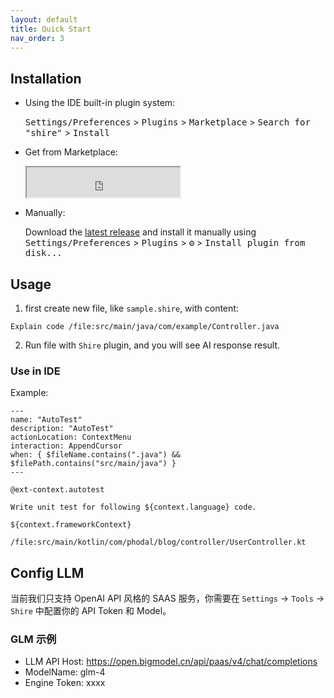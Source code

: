 ```yaml
---
layout: default
title: Quick Start
nav_order: 3
---
```



## Installation

- Using the IDE built-in plugin system:

  <kbd>Settings/Preferences</kbd> > <kbd>Plugins</kbd> > <kbd>Marketplace</kbd> > <kbd>Search for "shire"</kbd> >
  <kbd>Install</kbd>

- Get from Marketplace:

  <iframe width="245px" height="48px" src="https://plugins.jetbrains.com/embeddable/install/24549"></iframe>

- Manually:

  Download the [latest release](https://github.com/phodal/shire/releases/latest) and install it manually using
  <kbd>Settings/Preferences</kbd> > <kbd>Plugins</kbd> > <kbd>⚙️</kbd> > <kbd>Install plugin from disk...</kbd>

## Usage

1. first create new file, like `sample.shire`, with content:

```shire
Explain code /file:src/main/java/com/example/Controller.java
```

2. Run file with `Shire` plugin, and you will see AI response result.

### Use in IDE

Example:

```shire
---
name: "AutoTest"
description: "AutoTest"
actionLocation: ContextMenu
interaction: AppendCursor
when: { $fileName.contains(".java") && $filePath.contains("src/main/java") }
---

@ext-context.autotest

Write unit test for following ${context.language} code.

${context.frameworkContext}

/file:src/main/kotlin/com/phodal/blog/controller/UserController.kt
```

## Config LLM

当前我们只支持 OpenAI API 风格的 SAAS 服务，你需要在 `Settings` -> `Tools` -> `Shire` 中配置你的 API Token 和 Model。

### GLM 示例

- LLM API Host: https://open.bigmodel.cn/api/paas/v4/chat/completions
- ModelName: glm-4
- Engine Token: xxxx

